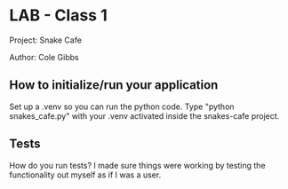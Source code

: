 # LAB - Class 1

Project: Snake Cafe

Author: Cole Gibbs

## How to initialize/run your application

Set up a .venv so you can run the python code. Type "python snakes_cafe.py" with your .venv activated inside the snakes-cafe project.

## Tests

How do you run tests?
I made sure things were working by testing the functionality out myself as if I was a user.
